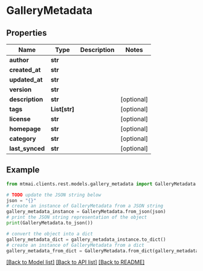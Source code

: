# GalleryMetadata


## Properties

Name | Type | Description | Notes
------------ | ------------- | ------------- | -------------
**author** | **str** |  | 
**created_at** | **str** |  | 
**updated_at** | **str** |  | 
**version** | **str** |  | 
**description** | **str** |  | [optional] 
**tags** | **List[str]** |  | [optional] 
**license** | **str** |  | [optional] 
**homepage** | **str** |  | [optional] 
**category** | **str** |  | [optional] 
**last_synced** | **str** |  | [optional] 

## Example

```python
from mtmai.clients.rest.models.gallery_metadata import GalleryMetadata

# TODO update the JSON string below
json = "{}"
# create an instance of GalleryMetadata from a JSON string
gallery_metadata_instance = GalleryMetadata.from_json(json)
# print the JSON string representation of the object
print(GalleryMetadata.to_json())

# convert the object into a dict
gallery_metadata_dict = gallery_metadata_instance.to_dict()
# create an instance of GalleryMetadata from a dict
gallery_metadata_from_dict = GalleryMetadata.from_dict(gallery_metadata_dict)
```
[[Back to Model list]](../README.md#documentation-for-models) [[Back to API list]](../README.md#documentation-for-api-endpoints) [[Back to README]](../README.md)


